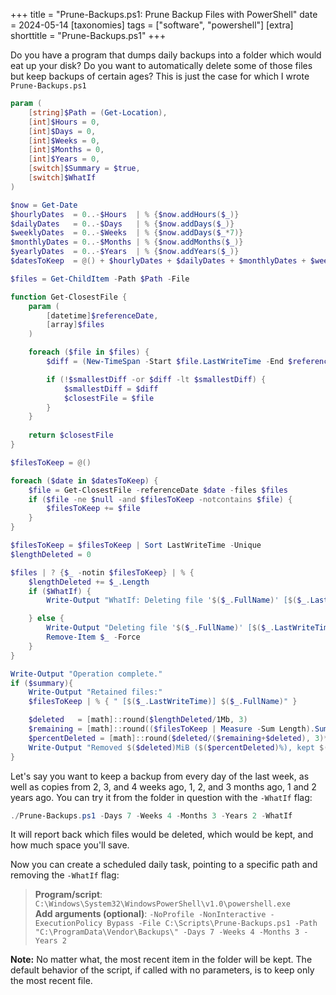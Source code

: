 +++
title = "Prune-Backups.ps1: Prune Backup Files with PowerShell"
date = 2024-05-14
[taxonomies]
tags = ["software", "powershell"]
[extra]
shorttitle = "Prune-Backups.ps1"
+++

Do you have a program that dumps daily backups into a folder which would eat up your disk? Do you want to automatically delete some of those files but keep backups of certain ages? This is just the case for which I wrote `Prune-Backups.ps1`

```ps1
param (
	[string]$Path = (Get-Location),
	[int]$Hours = 0,
	[int]$Days = 0,
	[int]$Weeks = 0,
	[int]$Months = 0,
	[int]$Years = 0,
	[switch]$Summary = $true,
	[switch]$WhatIf
)

$now = Get-Date
$hourlyDates  = 0..-$Hours  | % {$now.addHours($_)}
$dailyDates   = 0..-$Days   | % {$now.addDays($_)}
$weeklyDates  = 0..-$Weeks  | % {$now.addDays($_*7)}
$monthlyDates = 0..-$Months | % {$now.addMonths($_)}
$yearlyDates  = 0..-$Years  | % {$now.addYears($_)}
$datesToKeep  = @() + $hourlyDates + $dailyDates + $monthlyDates + $weeklyDates + $yearlyDates | Sort -Unique

$files = Get-ChildItem -Path $Path -File

function Get-ClosestFile {
	param (
		[datetime]$referenceDate,
		[array]$files
	)

	foreach ($file in $files) {
		$diff = (New-TimeSpan -Start $file.LastWriteTime -End $referenceDate).Duration()

		if (!$smallestDiff -or $diff -lt $smallestDiff) {
			$smallestDiff = $diff
			$closestFile = $file
		}
	}
	
	return $closestFile
}

$filesToKeep = @()

foreach ($date in $datesToKeep) {
	$file = Get-ClosestFile -referenceDate $date -files $files
	if ($file -ne $null -and $filesToKeep -notcontains $file) {
		$filesToKeep += $file
	}
}

$filesToKeep = $filesToKeep | Sort LastWriteTime -Unique
$lengthDeleted = 0

$files | ? {$_ -notin $filesToKeep} | % {
	$lengthDeleted += $_.Length
	if ($WhatIf) {
		Write-Output "WhatIf: Deleting file '$($_.FullName)' [$($_.LastWriteTime)]"

	} else {
		Write-Output "Deleting file '$($_.FullName)' [$($_.LastWriteTime)]"
		Remove-Item $_ -Force
	}
}

Write-Output "Operation complete."
if ($summary){
	Write-Output "Retained files:"
	$filesToKeep | % { " [$($_.LastWriteTime)] $($_.FullName)" }

	$deleted   = [math]::round($lengthDeleted/1Mb, 3)
	$remaining = [math]::round(($filesToKeep | Measure -Sum Length).Sum/1Mb, 3)
	$percentDeleted = [math]::round($deleted/($remaining+$deleted), 3)*100
	Write-Output "Removed $($deleted)MiB ($($percentDeleted)%), kept $($remaining)MiB"
}
```

Let's say you want to keep a backup from every day of the last week, as well as copies from 2, 3, and 4 weeks ago, 1, 2, and 3 months ago, 1 and 2 years ago. You can try it from the folder in question with the `-WhatIf` flag:

```ps1
./Prune-Backups.ps1 -Days 7 -Weeks 4 -Months 3 -Years 2 -WhatIf
```

It will report back which files would be deleted, which would be kept, and how much space you'll save.

Now you can create a scheduled daily task, pointing to a specific path and removing the `-WhatIf` flag:

>**Program/script**: `C:\Windows\System32\WindowsPowerShell\v1.0\powershell.exe`  
>**Add arguments (optional)**: `-NoProfile -NonInteractive -ExecutionPolicy Bypass -File C:\Scripts\Prune-Backups.ps1 -Path "C:\ProgramData\Vendor\Backups\" -Days 7 -Weeks 4 -Months 3 -Years 2`

**Note:** No matter what, the most recent item in the folder will be kept. The default behavior of the script, if called with no parameters, is to keep only the most recent file.
